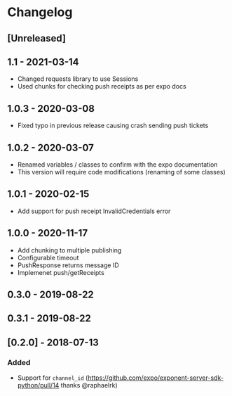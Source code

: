 # Changelog

## [Unreleased]

## 1.1 - 2021-03-14
- Changed requests library to use Sessions
- Used chunks for checking push receipts as per expo docs

## 1.0.3 - 2020-03-08
- Fixed typo in previous release causing crash sending push tickets

## 1.0.2 - 2020-03-07
- Renamed variables / classes to confirm with the expo documentation
- This version will require code modifications (renaming of some classes)

## 1.0.1 - 2020-02-15
- Add support for push receipt InvalidCredentials error

## 1.0.0 - 2020-11-17
- Add chunking to multiple publishing
- Configurable timeout
- PushResponse returns message ID
- Implemenet push/getReceipts

## 0.3.0 - 2019-08-22
## 0.3.1 - 2019-08-22

## [0.2.0] - 2018-07-13
### Added
- Support for `channel_id` (https://github.com/expo/exponent-server-sdk-python/pull/14 thanks @raphaelrk)

